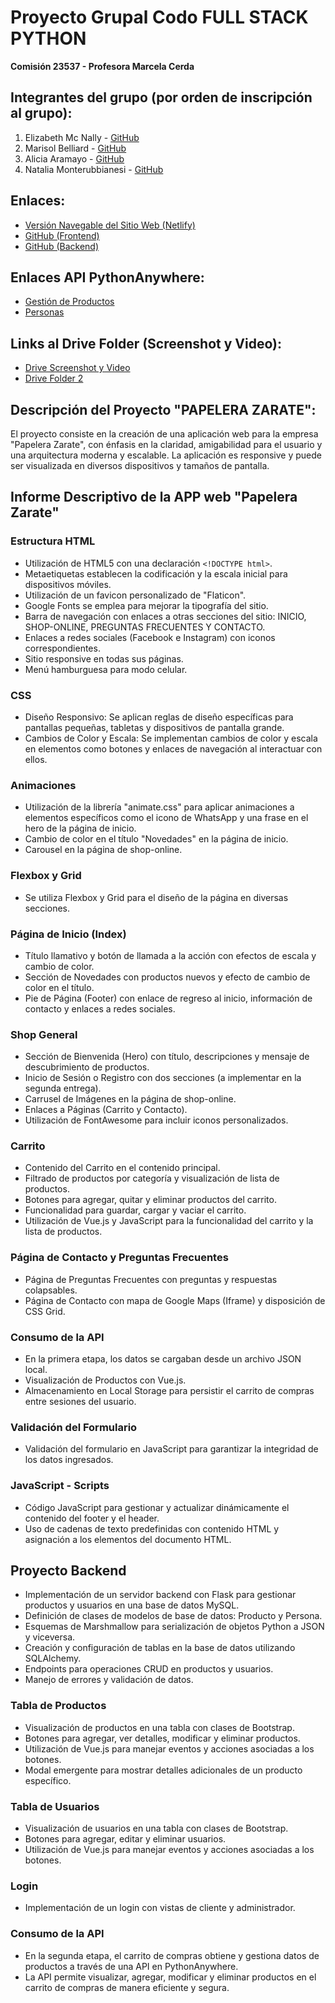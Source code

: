 # Proyecto Grupal Codo FULL STACK PYTHON
**Comisión 23537 - Profesora Marcela Cerda**


## Integrantes del grupo (por orden de inscripción al grupo):

1. Elizabeth Mc Nally - [GitHub](https://github.com/EliMCN)
2. Marisol Belliard - [GitHub](https://github.com/MarisolBell)
3. Alicia Aramayo - [GitHub](https://github.com/AramAli24)
4. Natalia Monterubbianesi - [GitHub](https://github.com/Nat-Monte)

## Enlaces:
- [Versión Navegable del Sitio Web (Netlify)](https://papelera-zarate-final.netlify.app/)
- [GitHub (Frontend)](https://github.com/MarisolBell/tpLibreria.git)
- [GitHub (Backend)](https://github.com/EliMCN/PapeleraFinal.git)

## Enlaces API PythonAnywhere:
- [Gestión de Productos](https://papeleraZarate.pythonanywhere.com/gestionProductos)
- [Personas](https://papeleraZarate.pythonanywhere.com/personas)

## Links al Drive Folder (Screenshot y Video):
- [Drive Screenshot y Video](https://drive.google.com/drive/folders/1eVIUkPv9lEYTWd2QJZieJnW4k5NaU6Ma?usp=sharing)
- [Drive Folder 2](https://drive.google.com/drive/folders/1XLsEWasVpYVw9hXV2Liz4Srvgy5EbUpc?usp=drive_link)

## Descripción del Proyecto "PAPELERA ZARATE":
El proyecto consiste en la creación de una aplicación web para la empresa "Papelera Zarate", con énfasis en la claridad, amigabilidad para el usuario y una arquitectura moderna y escalable. La aplicación es responsive y puede ser visualizada en diversos dispositivos y tamaños de pantalla.

## Informe Descriptivo de la APP web "Papelera Zarate"

### Estructura HTML
- Utilización de HTML5 con una declaración `<!DOCTYPE html>`.
- Metaetiquetas establecen la codificación y la escala inicial para dispositivos móviles.
- Utilización de un favicon personalizado de "Flaticon".
- Google Fonts se emplea para mejorar la tipografía del sitio.
- Barra de navegación con enlaces a otras secciones del sitio: INICIO, SHOP-ONLINE, PREGUNTAS FRECUENTES Y CONTACTO.
- Enlaces a redes sociales (Facebook e Instagram) con iconos correspondientes.
- Sitio responsive en todas sus páginas.
- Menú hamburguesa para modo celular.

### CSS
- Diseño Responsivo: Se aplican reglas de diseño específicas para pantallas pequeñas, tabletas y dispositivos de pantalla grande.
- Cambios de Color y Escala: Se implementan cambios de color y escala en elementos como botones y enlaces de navegación al interactuar con ellos.

### Animaciones
- Utilización de la librería "animate.css" para aplicar animaciones a elementos específicos como el icono de WhatsApp y una frase en el hero de la página de inicio.
- Cambio de color en el título "Novedades" en la página de inicio.
- Carousel en la página de shop-online.

### Flexbox y Grid
- Se utiliza Flexbox y Grid para el diseño de la página en diversas secciones.

### Página de Inicio (Index)
- Título llamativo y botón de llamada a la acción con efectos de escala y cambio de color.
- Sección de Novedades con productos nuevos y efecto de cambio de color en el título.
- Pie de Página (Footer) con enlace de regreso al inicio, información de contacto y enlaces a redes sociales.

### Shop General
- Sección de Bienvenida (Hero) con título, descripciones y mensaje de descubrimiento de productos.
- Inicio de Sesión o Registro con dos secciones (a implementar en la segunda entrega).
- Carrusel de Imágenes en la página de shop-online.
- Enlaces a Páginas (Carrito y Contacto).
- Utilización de FontAwesome para incluir iconos personalizados.

### Carrito
- Contenido del Carrito en el contenido principal.
- Filtrado de productos por categoría y visualización de lista de productos.
- Botones para agregar, quitar y eliminar productos del carrito.
- Funcionalidad para guardar, cargar y vaciar el carrito.
- Utilización de Vue.js y JavaScript para la funcionalidad del carrito y la lista de productos.

### Página de Contacto y Preguntas Frecuentes
- Página de Preguntas Frecuentes con preguntas y respuestas colapsables.
- Página de Contacto con mapa de Google Maps (Iframe) y disposición de CSS Grid.

### Consumo de la API
- En la primera etapa, los datos se cargaban desde un archivo JSON local.
- Visualización de Productos con Vue.js.
- Almacenamiento en Local Storage para persistir el carrito de compras entre sesiones del usuario.

### Validación del Formulario
- Validación del formulario en JavaScript para garantizar la integridad de los datos ingresados.

### JavaScript - Scripts
- Código JavaScript para gestionar y actualizar dinámicamente el contenido del footer y el header.
- Uso de cadenas de texto predefinidas con contenido HTML y asignación a los elementos del documento HTML.

## Proyecto Backend
- Implementación de un servidor backend con Flask para gestionar productos y usuarios en una base de datos MySQL.
- Definición de clases de modelos de base de datos: Producto y Persona.
- Esquemas de Marshmallow para serialización de objetos Python a JSON y viceversa.
- Creación y configuración de tablas en la base de datos utilizando SQLAlchemy.
- Endpoints para operaciones CRUD en productos y usuarios.
- Manejo de errores y validación de datos.

### Tabla de Productos
- Visualización de productos en una tabla con clases de Bootstrap.
- Botones para agregar, ver detalles, modificar y eliminar productos.
- Utilización de Vue.js para manejar eventos y acciones asociadas a los botones.
- Modal emergente para mostrar detalles adicionales de un producto específico.

### Tabla de Usuarios
- Visualización de usuarios en una tabla con clases de Bootstrap.
- Botones para agregar, editar y eliminar usuarios.
- Utilización de Vue.js para manejar eventos y acciones asociadas a los botones.

### Login
- Implementación de un login con vistas de cliente y administrador.

### Consumo de la API
- En la segunda etapa, el carrito de compras obtiene y gestiona datos de productos a través de una API en PythonAnywhere.
- La API permite visualizar, agregar, modificar y eliminar productos en el carrito de compras de manera eficiente y segura.
